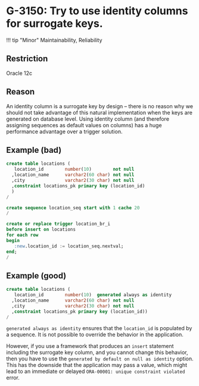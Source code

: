# G-3150: Try to use identity columns for surrogate keys.

!!! tip "Minor"
    Maintainability, Reliability

## Restriction

Oracle 12c

## Reason

An identity column is a surrogate key by design – there is no reason why we should not take advantage of this natural implementation when the keys are generated on database level. Using identity column (and therefore assigning sequences as default values on columns) has a huge performance advantage over a trigger solution.

## Example (bad)

``` sql
create table locations (
   location_id        number(10)        not null
  ,location_name      varchar2(60 char) not null
  ,city               varchar2(30 char) not null
  ,constraint locations_pk primary key (location_id)
  )
/

create sequence location_seq start with 1 cache 20
/

create or replace trigger location_br_i
before insert on locations
for each row
begin
   :new.location_id := location_seq.nextval;
end;
/
```

## Example (good)

``` sql
create table locations (
   location_id        number(10)  generated always as identity
  ,location_name      varchar2(60 char) not null
  ,city               varchar2(30 char) not null
  ,constraint locations_pk primary key (location_id))
/
```

`generated always as identity` ensures that the `location_id` is populated by a sequence. It is not possible to override the behavior in the application. 

However, if you use a framework that produces an `insert` statement including the surrogate key column, and you cannot change this behavior, then you have to use the `generated by default on null as identity` option. This has the downside that the application may pass a value, which might lead to an immediate or delayed `ORA-00001: unique constraint violated` error.
